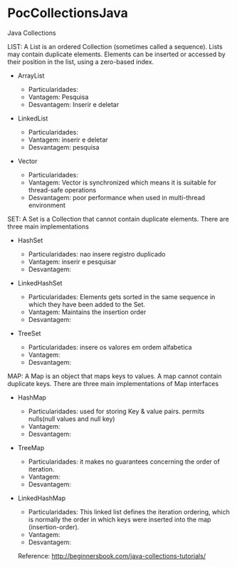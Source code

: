# PocCollectionsJava

Java Collections

LIST: A List is an ordered Collection (sometimes called a sequence). Lists may contain duplicate elements. Elements can be inserted or accessed by their position in the list, using a zero-based index.

- ArrayList
  - Particularidades:
  - Vantagem: Pesquisa
  - Desvantagem: Inserir e deletar

- LinkedList
  - Particularidades:
  - Vantagem: inserir e deletar
  - Desvantagem: pesquisa

- Vector
  - Particularidades: 
  - Vantagem: Vector is synchronized which means it is suitable for thread-safe operations
  - Desvantagem: poor performance when used in multi-thread environment


SET: A Set is a Collection that cannot contain duplicate elements. There are three main implementations

- HashSet
  - Particularidades: nao insere registro duplicado
  - Vantagem: inserir e pesquisar
  - Desvantagem:

- LinkedHashSet
  - Particularidades: Elements gets sorted in the same sequence in which they have been added to the Set.
  - Vantagem: Maintains the insertion order
  - Desvantagem:

- TreeSet
  - Particularidades: insere os valores em ordem alfabetica
  - Vantagem:
  - Desvantagem:


MAP: A Map is an object that maps keys to values. A map cannot contain duplicate keys. There are three main implementations of Map interfaces

- HashMap
  - Particularidades: used for storing Key & value pairs. permits nulls(null values and null key)
  - Vantagem:
  - Desvantagem:

- TreeMap
  - Particularidades: it makes no guarantees concerning the order of iteration. 
  - Vantagem:
  - Desvantagem:

- LinkedHashMap
  - Particularidades: This linked list defines the iteration ordering, which is normally the order in which keys were inserted into the map (insertion-order). 
  - Vantagem:
  - Desvantagem:


  Reference: http://beginnersbook.com/java-collections-tutorials/
  
